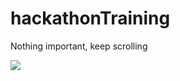 # hackathonTraining
Nothing important, keep scrolling

<img src="https://travis-ci.org/travis-ci/travis-build.svg?branch=master">
